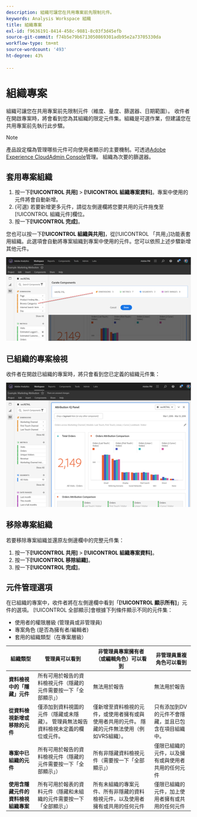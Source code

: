```yaml
---
description: 組織可讓您在共用專案前先限制元件。
keywords: Analysis Workspace 組織
title: 組織專案
exl-id: f9636191-8414-458c-9881-8c03f3d45efb
source-git-commit: f74b5e79b6713050869301adb95e2a73705330da
workflow-type: tm+mt
source-wordcount: '493'
ht-degree: 43%

---
```


# 組織專案

組織可讓您在共用專案前先限制元件（維度、量度、篩選器、日期範圍）。 收件者在開啟專案時，將會看到您為其組織的限定元件集。組織是可選作業，但建議您在共用專案前先執行此步驟。

>[!NOTE]
> 產品設定檔為管理哪些元件可向使用者顯示的主要機制。可透過[Adobe Experience CloudAdmin Console](https://experienceleague.adobe.com/docs/core-services/interface/manage-users-and-products/admin-getting-started.html)管理。 組織為次要的篩選器。

## 套用專案組織

1. 按一下&#x200B;**[!UICONTROL 共用]** > **[!UICONTROL 組織專案資料]**。專案中使用的元件將會自動新增。
1. (可選) 若要新增更多元件，請從左側邊欄將您要共用的元件拖曳至[!UICONTROL 組織元件]欄位。
1. 按一下&#x200B;**[!UICONTROL 完成]**。

您也可以按一下&#x200B;**[!UICONTROL 組織與共用]**，從[!UICONTROL 「共用」]功能表套用組織。此選項會自動將專案組織到專案中使用的元件。您可以依照上述步驟新增其他元件。

![](assets/curation-field.png)

## 已組織的專案檢視

收件者在開啟已組織的專案時，將只會看到您已定義的組織元件集：

![](assets/curate-project.png)

## 移除專案組織

若要移除專案組織並還原左側邊欄中的完整元件集：

1. 按一下&#x200B;**[!UICONTROL 共用]** > **[!UICONTROL 組織專案資料]**。
1. 按一下&#x200B;**[!UICONTROL 移除組織]**。
1. 按一下&#x200B;**[!UICONTROL 完成]**。

## 元件管理選項

在已組織的專案中，收件者將在左側邊欄中看到「**[!UICONTROL 顯示所有]**」元件的選項。 [!UICONTROL 全部顯示]會根據下列條件顯示不同的元件集：

* 使用者的權限層級 (管理員或非管理員)
* 專案角色 (是否為擁有者/編輯者)
* 套用的組織類型（在專案層級）

| 組織類型 | 管理員可以看到 | 非管理員專案擁有者（或編輯角色）可以看到 | 非管理員重複角色可以看到 |
| --- | --- | --- | --- |
| **資料檢視中的「隱藏」元件** | 所有可用於報告的資料檢視元件（隱藏的元件需要按一下「全部顯示」） | 無法用於報告 | 無法用於報告 |
| **從資料檢視新增或移除的元件** | 僅添加到資料視圖的元件（隱藏或未隱藏）。 管理員無法報告資料檢視未定義的欄位或元件。 | 僅新增至資料檢視的元件，或使用者擁有或與使用者共用的元件。 隱藏的元件無法使用（例如VRS組織）。 | 只有添加到DV的元件不會隱藏，並且已包含在項目組織中。 |
| **專案中已組織的元件** | 所有可用於報告的資料檢視元件（隱藏的元件需要按一下「全部顯示」） | 所有非隱藏資料檢視元件（需要按一下「全部顯示」） | 僅限已組織的元件，以及擁有或與使用者共用的任何元件 |
| **使用含隱藏元件的資料檢視組織專案** | 所有可用於報表的資料元件（隱藏和未組織的元件需要按一下「全部顯示」） | 所有未組織的專案元件、所有非隱藏的資料檢視元件，以及使用者擁有或共用的任何元件 | 僅限已組織的元件，加上使用者擁有或共用的任何元件 |
